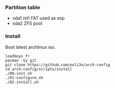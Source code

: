 ### Partition table

- sda1
  /efi
  FAT used as esp
- sda2
  ZFS pool

### Install

Boot latest archlinux iso.

```
loadkeys fr
pacman -Sy git
git clone https://github.com/eoli3n/arch-config
cd arch-config/scripts/install
./00-init.sh
./01-configure.sh
./02-install.sh
```
